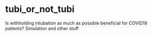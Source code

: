 # tubi_or_not_tubi
Is withholding intubation as much as possible beneficial for COVID19 patients? Simulation and other stuff
